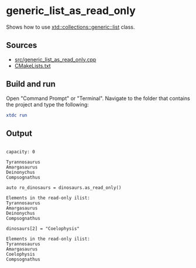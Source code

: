 # generic_list_as_read_only

Shows how to use [xtd::collections::generic::list](https://gammasoft71.github.io/xtd/reference_guides/latest/classxtd_1_1collections_1_1generic_1_1list.html) class.

## Sources

* [src/generic_list_as_read_only.cpp](src/generic_list_as_read_only.cpp)
* [CMakeLists.txt](CMakeLists.txt)

## Build and run

Open "Command Prompt" or "Terminal". Navigate to the folder that contains the project and type the following:

```cmake
xtdc run
```

## Output

```

capacity: 0

Tyrannosaurus
Amargasaurus
Deinonychus
Compsognathus

auto ro_dinosaurs = dinosaurs.as_read_only()

Elements in the read-only ilist:
Tyrannosaurus
Amargasaurus
Deinonychus
Compsognathus

dinosaurs[2] = "Coelophysis"

Elements in the read-only ilist:
Tyrannosaurus
Amargasaurus
Coelophysis
Compsognathus
```
